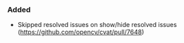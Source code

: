 ### Added

- Skipped resolved issues on show/hide resolved issues
  (<https://github.com/opencv/cvat/pull/7648>)
